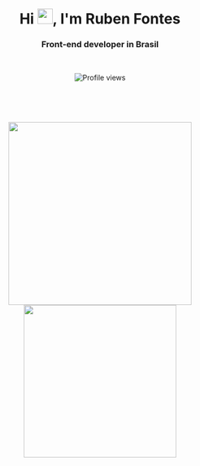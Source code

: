 <h1 align="center">Hi <img src="https://raw.githubusercontent.com/kaueMarques/kaueMarques/master/hi.gif" width="30px">, I'm Ruben Fontes</h1>
<h3 align="center">Front-end developer in Brasil</h3>
<br>
<p align="center"> <img src="https://komarev.com/ghpvc/?username=RubenFontes&color=blue" alt="Profile views" /> </p>

<br>

<!-- <div align="center" style="display: inline-block, margin:1rem 0" >
    <img align="center" alt="HTML" height="40" width="50" src="https://raw.githubusercontent.com/devicons/devicon/master/icons/html5/html5-original.svg">
    <img align="center" alt="CSS" height="40" width="50" src="https://raw.githubusercontent.com/devicons/devicon/master/icons/css3/css3-original.svg">
    <img align="center" alt="Js" height="40" width="50" src="https://raw.githubusercontent.com/devicons/devicon/master/icons/javascript/javascript-plain.svg">
    <img align="center" alt="BS" height="40" src="https://raw.githubusercontent.com/github/explore/80688e429a7d4ef2fca1e82350fe8e3517d3494d/topics/nodejs/nodejs.png">
    <img align="center" alt="Python" height="40" width="60" src="https://raw.githubusercontent.com/devicons/devicon/master/icons/python/python-original.svg">

</div> -->

<br>
<br>

<p align="center">
<img width="360px" src="https://github-readme-stats.vercel.app/api?username=RubenFontes&theme=github_dark&show_icons=true)"/>
<img width="300px" src="https://github-readme-stats.vercel.app/api/top-langs/?username=RubenFontes&layout=compact&theme=github_dark"/>
</p>
